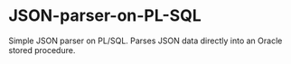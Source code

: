 # JSON-parser-on-PL-SQL
Simple JSON parser on PL/SQL. Parses JSON data directly into an Oracle stored procedure.
